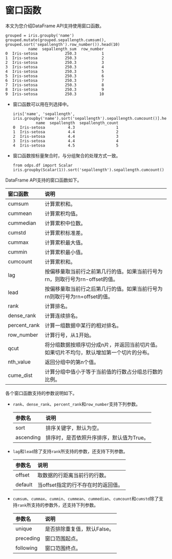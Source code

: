 # 窗口函数

本文为您介绍DataFrame API支持使用窗口函数。

```
grouped = iris.groupby('name')
grouped.mutate(grouped.sepallength.cumsum(), grouped.sort('sepallength').row_number()).head(10)
          name  sepallength_sum  row_number
0  Iris-setosa            250.3           1
1  Iris-setosa            250.3           2
2  Iris-setosa            250.3           3
3  Iris-setosa            250.3           4
4  Iris-setosa            250.3           5
5  Iris-setosa            250.3           6
6  Iris-setosa            250.3           7
7  Iris-setosa            250.3           8
8  Iris-setosa            250.3           9
9  Iris-setosa            250.3          10
```

-   窗口函数可以用在列选择中。

    ```
    iris['name', 'sepallength', iris.groupby('name').sort('sepallength').sepallength.cumcount()].head(5)
              name  sepallength  sepallength_count
    0  Iris-setosa          4.3                  1
    1  Iris-setosa          4.4                  2
    2  Iris-setosa          4.4                  3
    3  Iris-setosa          4.4                  4
    4  Iris-setosa          4.5                  5
    ```

-   窗口函数按标量聚合时，与分组聚合的处理方式一致。

    ```
    from odps.df import Scalar
    iris.groupby(Scalar(1)).sort('sepallength').sepallength.cumcount()
    ```


DataFrame API支持的窗口函数如下。

|窗口函数|说明|
|:---|:-|
|cumsum|计算累积和。|
|cummean|计算累积均值。|
|cummedian|计算累积中位数。|
|cumstd|计算累积标准差。|
|cummax|计算累积最大值。|
|cummin|计算累积最小值。|
|cumcount|计算累积和。|
|lag|按偏移量取当前行之前第几行的值。如果当前行号为rn，则取行号为rn-offset的值。|
|lead|按偏移量取当前行之后第几行的值。如果当前行号为rn则取行号为rn+offset的值。|
|rank|计算排名。|
|dense\_rank|计算连续排名。|
|percent\_rank|计算一组数据中某行的相对排名。|
|row\_number|计算行号，从1开始。|
|qcut|将分组数据按顺序切分成n片，并返回当前切片值。如果切片不均匀，默认增加第一个切片的分布。|
|nth\_value|返回分组中的第n个值。|
|cume\_dist|计算分组中值小于等于当前值的行数占分组总行数的比例。|

各个窗口函数支持的参数说明如下。

-   `rank`、`dense_rank`、`percent_rank`和`row_number`支持下列参数。

    |参数名|说明|
    |:--|:-|
    |sort|排序关键字，默认为空。|
    |ascending|排序时，是否依照升序排序，默认值为True。|

-   `lag`和`lead`除了支持`rank`所支持的参数，还支持下列参数。

    |参数名|说明|
    |:--|:-|
    |offset|取数据的行距离当前行的行数。|
    |default|当offset指定的行不存在时的返回值。|

-   `cumsum`、`cummax`、`cummin`、`cummean`、`cummedian`、`cumcount`和`cumstd`除了支持`rank`所支持的参数外，还支持下列参数。

    |参数名|说明|
    |:--|:-|
    |unique|是否排除重复值，默认False。|
    |preceding|窗口范围起点。|
    |following|窗口范围终点。|


